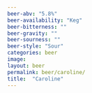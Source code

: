 ```yaml
---
beer-abv: "5.8%"
beer-availability: "Keg"
beer-bitterness: ""
beer-gravity: ""
beer-sourness: ""
beer-style: "Sour"
categories: beer
image: 
layout: beer
permalink: beer/caroline/
title:  "Caroline"
---
```

